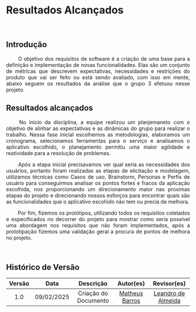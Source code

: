 # Resultados Alcançados
<br>

## Introdução

<p align="justify">
&emsp;&emsp; O objetivo dos requisitos de software é a criação de uma base para a definição e implementação de novas funcionalidades. Elas são um conjunto de métricas que descrevem expectativas, necessidades e restrições do produto que vai ser feito ou está sendo avaliado, com isso em mente, abaixo seguem os resultados da análise que o grupo 3 efetuou nesse projeto.
</p>

## Resultados alcançados

<p align="justify">
&emsp;&emsp; No início da disciplina, a equipe realizou um planjemaneto com o objetivo de alinhar as expectativas e as dinâmicas do grupo para realizar o trabalho. Nessa fase inicial escolhemos as metodologias, elaboramos um cronograma, selecionamos ferramentas para o serviço e analisamos o aplicativo escolhido, o planejamento permitiu uma maior agilidade e reatividade para a resolução de problemas.
</p>
<p align="justify">
&emsp;&emsp; Após a etapa inicial precisavamos ver qual seria as necessidades dos usuários, portanto foram realizadas as etapas de elicitação e modelagem, utilizamos técnicas como Casos de uso, Brainstorm, Personas e Perfis de usuário para conseguirmos analisar os pontos fortes e fracos da aplicação escolhida, nos proporcionando um direcionamento maior nas proximas etapas do projeto e direcionando nossos esforços para encontrar quais são as funcionalidades que o aplicativo escohido não tem ou precia de melhora.
</p>
<p align="justify">
&emsp;&emsp; Por fim, fizemos os protótipos, utilizando todos os requisitos coletados e especificados no decorrer do projeto para mostrar como seria possível uma abordagem nos requisitos que não foram implementados, após a prototipação fizemos uma validação geral a procura de pontos de melhora no projeto. 
</p>

<br>


## Histórico de Versão

| Versão |    Data    |                  Descrição                  |                       Autor(es)                        |                        Revisor(es)                         |
| :----: | :--------: | :-----------------------------------------: | :------------------------------------------------: | :----------------------------------------------------: |
|  1.0   | 09/02/2025 | Criação do Documento | [Matheus Barros](https://github.com/Ninja-Haiyai) |[Leandro de Almeida](https://github.com/leomitx10)| 